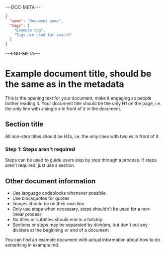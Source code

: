---DOC-META---
```json
{
  "name": "Document name",
  "tags": [
    "Example tag",
    "Tags are used for search"
  ]
}
```
---END-META---

# Example document title, should be the same as in the metadata
This is the opening text for your document, make it engaging so people bother reading it.
Your document title should be the only H1 on the page, i.e. the only line with a single `#` in front of it in the document.

## Section title
All non-step titles should be H2s, i.e. the only lines with two `#`s in front of it.

### Step 1: Steps aren't required
Steps can be used to guide users step by step through a process. If steps aren't required, just use a section.

## Other document information
- Use language codeblocks whenever possible
- Use blockquotes for quotes
- Images should be on their own line
- Only use steps when necessary, steps shouldn't be used for a non-linear process
- No titles or subtitles should end in a fullstop
- Sections or steps may be separated by dividers, but don't put any dividers at the beginning or end of a document

You can find an example document with actual information about how to do something in example.md.
